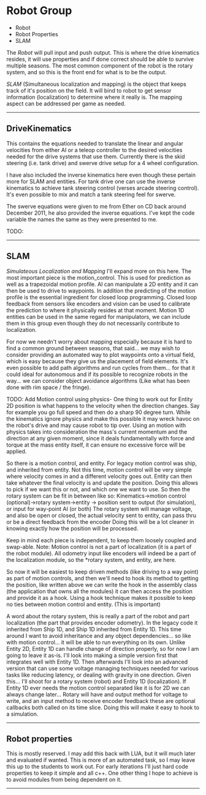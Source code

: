 # Robot Group

- Robot
- Robot Properties
- SLAM

The *Robot* will pull input and push output.  This is where the drive kinematics resides, it will use properties and if done correct should be able to survive multiple seasons.  The most common component of the robot is the rotary system, and so this is the front end for what is to be the output.

*SLAM* (Simultaneous localization and mapping) is the object that keeps track of it's position on the field.  It will bind to robot to get sensor information (localization) to determine where it really is.  The mapping aspect can be addressed per game as needed.

---

## DriveKinematics

This contains the equations needed to translate the linear and angular velocities from either AI or a teleop controller to the desired velocities needed for the drive systems that use them.  Currently there is the skid steering (i.e. tank drive) and swerve drive setup for a 4 wheel configuration.

I have also included the inverse kinematics here even though these pertain more for SLAM and entities.  For tank drive one can use the inverse kinematics to achieve tank steering control (verses arcade steering control).  It's even possible to mix and match a tank steering feel for swerve.

The swerve equations were given to me from Ether on CD back around December 2011, he also provided the inverse equations.  I've kept the code variable the names the same as they were presented to me.

TODO:

---

## SLAM

*Simulateous Localization and Mapping*
I'll expand more on this here.  The most important piece is the motion_control.  This is used for prediction as well as a trapezoidal motion profile.  AI can manipulate a 2D entity and it can then be used to drive to waypoints.  In addition the predicting of the motion profile is the essential ingredient for closed loop programming.  Closed loop feedback from sensors like encoders and vision can be used to calibrate the prediction to where it physically resides at that moment.  Motion 1D entities can be used in the same regard for manipulators, we can include them in this group even though they do not necessarily contribute to localization.  

For now we needn't worry about mapping especially because it is hard to find a common ground between seasons, that said... we may wish to consider providing an automated way to plot waypoints onto a virtual field, which is easy because they give us the placement of field elements.  It's even possible to add path algorithms and run cycles from them... for that it could ideal for autonomous and if its possible to recognize robots in the way... we can consider object avoidance algorithms (Like what has been done with rim space / the fringe).

TODO:
Add Motion control using physics-  One thing to work out for Entity 2D position is what happens to the velocity when the direction changes.
Say for example you go full speed and then do a sharp 90 degree turn.  While the kinematics ignore physics and make this possible it may wreck havoc on the robot's drive and may cause robot to tip over.  Using an motion with physics takes into consideration the mass's current momentum and the direction at any given moment, since it deals fundamentally with force and torque at the mass entity itself, it can ensure no excessive force will be applied.

So there is a motion control, and entity.  For legacy motion control was ship, and inherited from entity.  Not this time, motion control will be very simple where velocity comes in and a different velocity goes out.  Entity can then take whatever the final velocity is and update the position.  Doing this allows to pick if we want this or not, and which one we want to use.  So then the rotary system can be fit in between like so:
Kinematics->motion control (optional)->rotary system->entity -> position sent to output (for simulation), or input for way-point AI (or both)
The rotary system will manage voltage, and also be open or closed, the actual velocity sent to entity, can pass thru or be a direct feedback from the encoder
Doing this will be a lot cleaner in knowing exactly how the position will be processed.

Keep in mind each piece is independent, to keep them loosely coupled and swap-able.
Note: Motion control is not a part of localization (it is a part of the robot module).  All odometry input like encoders will indeed be a part of the localization module, so the *rotary system, and entity, are here.

So now it will be easiest to keep driven methods (like driving to a way point) as part of motion controls, and then we'll need to hook its method to getting the position, like written above we can write the hook in the assembly class (the application that owns all the modules) it can then access the position and provide it as a hook.  Using a hook technique makes it possible to keep no ties between motion control and entity.  (This is important)

A word about the rotary system, this is really a part of the robot and part localization (the part that provides encoder odometry).  In the legacy code it inherited from Ship 1D, and Ship 1D inherited from Entity 1D.  This time around I want to avoid inheritance and any object dependencies... so like with motion control... it will be able to run everything on its own.  Unlike Entity 2D, Entity 1D can handle change of direction properly, so for now I am going to leave it as-is.  I'll look into making a simple version first that integrates well with Entity 1D. Then afterwards I'll look into an advanced version that can use some voltage managing techniques needed for various tasks like reducing latency, or dealing with gravity in one direction.  Given this... I'll shoot for a rotary system (robot) and Entity 1D (localization).  If Entity 1D ever needs the motion control separated like it is for 2D we can always change later...  Rotary will have and output method for voltage to write, and an input method to receive encoder feedback these are optional callbacks both called on its time slice.  Doing this will make it easy to hook to a simulation.

---

## Robot properties

This is mostly reserved.  I may add this back with LUA, but it will much later and evaluated if wanted.  This is more of an automated task, so I may leave this up to the students to work out.  For early iterations I'll just hard code properties to keep it simple and all c++.  One other thing I hope to achieve is to avoid modules from being dependent on it.

---
